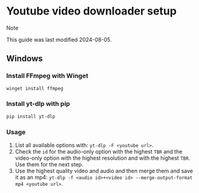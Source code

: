 # Youtube video downloader setup

> [!NOTE]  
> This guide was last modified 2024-08-05.

## Windows

### Install FFmpeg with Winget

```bash
winget install ffmpeg
```

### Install yt-dlp with pip

```bash
pip install yt-dlp
```

### Usage

1. List all available options with: `yt-dlp -F <youtube url>`.
2. Check the `id` for the audio-only option with the highest `TBR` and the video-only option with the highest resolution and with the highest `TBR`. Use them for the next step.
3. Use the highest quality video and audio and then merge them and save it as an mp4: `yt-dlp -f <audio id>+<video id> --merge-output-format mp4 <youtube url>`.
